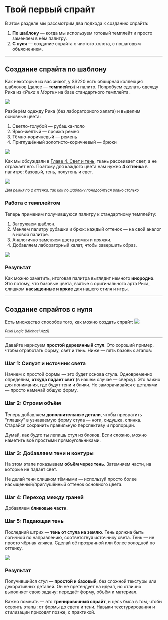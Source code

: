 # Твой первый спрайт
В этом разделе мы рассмотрим два подхода к созданию спрайта:

1. **По шаблону** — когда мы используем готовый темплейт и просто заменяем в нём палитру.
2. **С нуля** — создание спрайта с чистого холста, с пошаговым объяснением.

---
## Создание спрайта по шаблону
Как некоторые из вас знают, у SS220 есть обширная коллекция шаблонов (далее — **темплейты**) и палитр. Попробуем сделать одежду Рика из _«Рика и Морти»_ на базе стандартного темплейта.

![](../pictures/spriting/firstsprite/rick.png)

Разберём одежду Рика (без лабораторного халата) и выделим основные цвета:

1. Светло-голубой — рубашка-поло
2. Ярко-жёлтый — пряжка ремня
3. Тёмно-коричневый — ремень
4. Приглушённый золотисто-коричневый — брюки

![](../pictures/spriting/firstsprite/rickkk.png)

Как мы обсуждали в [Главе 4. Свет и тень](shading.md), ткань рассеивает свет, а не отражает его. Поэтому для каждого цвета нам нужно **4 оттенка** в палитре: базовый, тень, полутень и свет.


![](../pictures/spriting/firstsprite/rick-color.png)

*<small>Для ремня по 2 оттенка, так как по шаблону понадобиться ровно столько</small>*

### Работа с темплейтом
Теперь применим получившуюся палитру к стандартному темплейту:

1. Загружаем шаблон.
2. Меняем палитру рубашки и брюк: каждый оттенок — на свой аналог в новой палитре.
3. Аналогично заменяем цвета ремня и пряжки.
4. Добавляем лабораторный халат, чтобы завершить образ.

![](../pictures/spriting/firstsprite/rick-final.png)

### Результат
Как можно заметить, итоговая палитра выглядит немного **инородно**. Это потому, что базовые цвета, взятые с оригинального арта Рика, слишком **насыщенные и яркие** для нашего стиля и игры.

---
## Создание спрайтов с нуля
Есть множество способов того, как можно создать спрайт:
![](../pictures/spriting/firstsprite/kak.png)

*<small>Pixel Logic (Michael Azzi)</small>*

---

Давайте нарисуем **простой деревянный стул**. Это хороший пример, чтобы отработать форму, свет и тень. Ниже — пять базовых этапов:
### **Шаг 1: Силуэт и источник света**

Начнем с простой формы — это будет основа стула. Одновременно определим, **откуда падает свет** (в нашем случае — сверху). Это важно для понимания, где будут тени и блики. Не заморачивайся с деталями — просто намечай общую форму.

### **Шаг 2: Строим объём**

Теперь добавляем **дополнительные детали**, чтобы превратить "плашку" в узнаваемую форму стула — ноги, сидушка, спинка. Старайся сохранить правильную перспективу и пропорции.

Думай, как будто ты лепишь стул из блоков. Если сложно, можно наметить всё простыми прямоугольниками.

### **Шаг 3: Добавляем тени и контуры**

На этом этапе показываем **объём через тень**. Затемняем части, на которые не падает свет.

Не делай тени слишком тёмными — используй просто более насыщенный/приглушённый оттенок основного цвета.
### **Шаг 4: Переход между граней**

Добавляем **бликовые части**.
### **Шаг 5: Падающая тень**

Последний штрих — **тень от стула на землю**. Тень должна быть логичной по направлению, соответствуя источнику света. Тень — не просто чёрная клякса. Сделай её прозрачной или более холодной по оттенку.

![](../pictures/spriting/firstsprite/chairs.png)

### Результат
Получившийся стул — **простой и базовый**, без сложной текстуры или декоративных деталей. Он не претендует на идеал, но отлично выполняет свою задачу: передаёт форму, объём и материал.

Важно помнить — это **тренировочный спрайт**, и цель была в том, чтобы освоить этапы: от формы до света и тени. Навыки текстурирования и стилизации приходят позже, с практикой.
